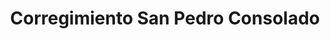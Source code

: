 ---
title: Corregimiento San Pedro Consolado
nombre_comunidad: Corregimiento San Pedro Consolado
municipio: San Juan Nepomuceno
departamento: Bolívar
descripcion: >-
  Vereda de San Juan de Nepomuceno, San Pedro Consolado tiene 270 familias
  aproximadamente. Son una comunidad unida en torno a un movimiento llamada
  "Despierta San Pedro" para motivar el turismo. También tienen emprendimientos
  como una produccion de fermentados (vino). Su infraestructura víal es bastante
  buena y queda  a 15 minutos en carretera de la cabecera municipal. En sus
  casas coloridas se ven los rostros de muchos abuelos sentados en sus puertas,
  la población menor de 18 años no supera los 250 px. Se dice de ellos que
  tienen influencia mexicana (zumbones por su acento) y es común encontrar
  rasgos de cultura ranchera en sus costumbres.
num_personas: 1151
num_familias: 270
min_distancia_casco_urbano: 15
km_distancia_casco_urbano: 25
vias_acceso: >-
  Carretera pavimentada, en perfecto estado. Ubicación a 15 minutos de la
  Cabecera municipal y a 10 min de la carretera troncal. 
infraestructura_comunitaria:
  - Instituciones educativas (IE)
notas_infraestructura_comunitaria: ''
liderazgo_comunidad:
  - >-
    La Asociación formalizada está formalizada y además tienen un emprendimiento
    de vinos de Rosaida. Hay un creciente liderazgo femenino
inclusion_diversidad_genero: >-
  Activa participación de la comunidad LGTBI, mujeres y jóvenes en  ASOTURCON y
  en la JAC. El trabajo de integración con jóvenes ha sido un poco más difícil,
  sin embargo ya vienen llegando en el tema cultural, a través de la gaita, la
  idea es detenerlos en la región a través del emprendimiento
comentarios_conectividad: ''
punto_SOLE: Institución educativa
comentarios_punto_SOLE:
  - >-
    https://padlet.com/comunidadsanpedroconsolado/sole-qu-hace-nica-a-mi-comunidad-mel2wp4866p7ilqb
ppales_actividades_economicas_vocacion_productiva:
  - Turismo de naturaleza
  - Agricultura
  - Vinicultura
comentarios_ppales_actividades_economicas_vocacion_productiva: ''
comunidad_sostenible_uso_suelo: >-
  Las prácticas agrícolas son rudimentarias con cultivos de pancoger y baja
  intensidad. Algunas técnicas aplicadas como la quema no son sostenibles, uso
  del suelo rudimentario, con poca capacidad para la mecanización o arado por
  tener pendientes muy altas.
org_con_proyeccion: []
servicios_publicos_comunidades_focalizadas:
  - Energía
  - Acueducto
  - Recolección de basuras
comunidades_focalizadas_educacion_infraestructura_educativa:
  - Institución educativa
comunidades_focalizadas_practicas_organizativas: []
conectividad_minima: Regular
iniciativas_priorizadas:
  - >-
    A través del programa WLH se focalizó el turismo comunitario para fortalecer
    las capacidades de las organizaciones y que pudieran generar una propuesta
    de valor en torno a las actividades de turismo de naturaleza
  - ' regenerativo y cultural'
  - ' en  los corregimientos de La Piche (Ecoruta) y San Pedro Consolado (Asoturcon)'
  - ' que generen nuevas experiencias turísticas vivenciales'
  - ' vinculando a diferentes actores y sectores de la población.'
org_focalizada: []
riesgo: ''
otros_programas_USAID: []
alianzas_colaboradores:
  - Municipio PDET
  - ' articulación SENA'
  - ' ICULTUR'
  - ' Cámara de Comercio'
  - ' Sec de Educación'
posibilidad_iniciativas_conjuntas_aliados_2:
  - Municipio PDET con articulación institucional
  - Proyecto de innovación y formación tecnológica
  - Fortalecimiento asistencia y mantenimiento de áreas
  - Investigación del cacao
  - Legalización de predios
  - Producción de ñame
  - Hectáreas de café
actividades_ocio:
  - Semillero de grupo folclórico
medios_comunicacion_narrativas_locales:
  - San Pedro Estéreo
num_visitas_realizadas: 44
num_diagnosticos_rurales_participativos_realizados: 1
infraestructura_salud_atencion_psicosocial: []
notas_infraestructura_salud_atencion_psicosocial: ''
num_visitas_predio: 1
url: /comunidad-focalizada/corregimiento-san-pedro-consolado
layout: single
download_file: /reportes/corregimiento-san-pedro-consolado.pdf

---